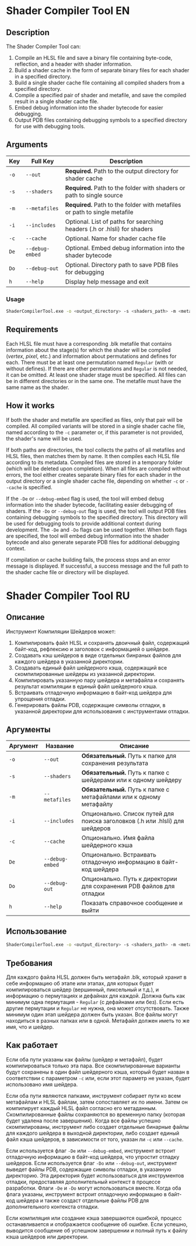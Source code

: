 # Shader Compiler Tool EN

## Description

The Shader Compiler Tool can:
1. Compile an HLSL file and save a binary file containing byte-code, reflection, and a header with shader information.
2. Build a shader cache in the form of separate binary files for each shader in a specified directory.
3. Build a single shader cache file containing all compiled shaders from a specified directory.
4. Compile a specified pair of shader and metafile, and save the compiled result in a single shader cache file.
5. Embed debug information into the shader bytecode for easier debugging.
6. Output PDB files containing debugging symbols to a specified directory for use with debugging tools.

## Arguments

| Key   | Full Key        | Description                                                                 |
|-------|-----------------|-----------------------------------------------------------------------------|
| `-o`  | `--out`         | **Required.** Path to the output directory for shader cache                 |
| `-s`  | `--shaders`     | **Required.** Path to the folder with shaders or path to single source      |
| `-m`  | `--metafiles`   | **Required.** Path to the folder with metafiles or path to single metafile  |
| `-i`  | `--includes`    | Optional. List of paths for searching headers (.h or .hlsli) for shaders    |
| `-c`  | `--cache`       | Optional. Name for shader cache file                                        |   
| `De`  | `--debug-embed` | Optional. Embed debug information into the shader bytecode                  |
| `Do`  | `--debug-out`   | Optional. Directory path to save PDB files for debugging                    |
| `h`   | `--help`        | Display help message and exit                                               |

### Usage

```sh
ShaderCompilerTool.exe -o <output_directory> -s <shaders_path> -m <metafiles_path> [-i <include_path1> <include_path2> ...] [-c <shader_cache_name>] [-Do <pdb_output_directory>] [-De]
```

## Requirements

Each HLSL file must have a corresponding .blk metafile that contains information about the stage(s) for which the shader 
will be compiled (_vertex_, _pixel_, etc.) and information about permutations and defines for each.
There must be at least one permutation named `Regular` (with or without defines).
If there are other permutations and `Regular` is not needed, it can be omitted. At least one shader stage must be specified.
All files can be in different directories or in the same one. The metafile must have the same name as the shader.

## How it works

If both the shader and metafile are specified as files, only that pair will be compiled. All compiled variants will be
stored in a single shader cache file, named according to the `-c` parameter or, if this parameter is not provided, the
shader's name will be used.

If both paths are directories, the tool collects the paths of all metafiles and HLSL files, then matches them by name.
It then compiles each HLSL file according to its metadata.
Compiled files are stored in a temporary folder (which will be deleted upon completion).
When all files are compiled without errors, the tool either creates separate binary files for each shader in the output
directory or a single shader cache file, depending on whether `-c` or `--cache` is specified.

If the `-De` or `--debug-embed` flag is used, the tool will embed debug information into the shader bytecode,
facilitating easier debugging of shaders. If the `-Do` or `--debug-out` flag is used, the tool will output PDB files 
containing debugging symbols to the specified directory. This directory will be used for debugging tools to provide 
additional context during development. The `-De` and `-Do` flags can be used together. When both flags are specified,
the tool will embed debug information into the shader bytecode and also generate separate PDB files for additional
debugging context.

If compilation or cache building fails, the process stops and an error message is displayed. If successful, a success
message and the full path to the shader cache file or directory will be displayed.

# Shader Compiler Tool RU

## Описание

Инструмент Компиляции Шейдеров может:
1. Компилировать файл HLSL и сохранять двоичный файл, содержащий байт-код, рефлексию и заголовок с информацией о шейдере.
2. Создавать кэш шейдеров в виде отдельных бинраных файлов для каждого шейдера в указанной директории.
3. Создавать единый файл шейдерного кэша, содержащий все скомпилированные шейдеры из указанной директории.
4. Компилировать указанную пару шейдера и метафайла и сохранять результат компиляции в единый файл шейдерного кэша.
5. Встраивать отладочную информацию в байт-код шейдера для упрощения отладки.
6. Генерировать файлы PDB, содержащие символы отладки, в указанной директории для использования с инструментами отладки.

## Аргументы

| Аргумент | Название        | Описание                                                                     |
|----------|-----------------|------------------------------------------------------------------------------|
| `-o`     | `--out`         | **Обязательный.** Путь к папке для сохранения результата                     |
| `-s`     | `--shaders`     | **Обязательный.** Путь к папке с шейдерами или к одному шейдеру              |
| `-m`     | `--metafiles`   | **Обязательный.** Путь к папке с метафайлами или к одному метафайлу          |
| `-i`     | `--includes`    | Опционально. Список путей для поиска заголовков (.h или .hlsli) для шейдеров |
| `-c`     | `--cache`       | Опционально. Имя файла шейдерного кэша                                       |  
| `De`     | `--debug-embed` | Опционально. Встраивать отладочную информацию в байт-код шейдера             |
| `Do`     | `--debug-out`   | Опционально. Путь к директории для сохранения PDB файлов для отладки         |
| `h`      | `--help`        | Показать справочное сообщение и выйти                                        |

## Использование

```sh
ShaderCompilerTool.exe -o <output_directory> -s <shaders_path> -m <metafiles_path> [-i <include_path1> <include_path2> ...] [-c <shader_cache_name>] [-Do <pdb_output_directory>] [-De]
```

## Требования

Для каждого файла HLSL должен быть метафайл .blk, который хранит в себе информацию об этапе или этапах, для которых
будет компилироваться шейдер (вершинный, пиксельный и т.д.), и информацию о пермутациях и дефайнах для каждой. Должна
быть как минимум одна пермутация - `Regular` (с дефайнами или без). Если есть другие пермутации и `Regular` не нужна, она
может отсутствовать. Также минимум один этап шейдера должен быть указан.
Все файлы могут находиться в разных папках или в одной. Метафайл должен иметь то же имя, что и шейдер.

## Как работает

Если оба пути указаны как файлы (шейдер и метафайл), будет компилироваться только эта пара. Все скомпилированные
варианты будут сохранены в один файл шейдерного кэша, который будет назван в соответствии с параметром `-с` или, если этот
параметр не указан, будет использовано имя шейдера.

Если оба пути являются папками, инструмент собирает пути ко всем метафайлам и HLSL файлам, затем сопоставляет их по имени.
Затем он компилирует каждый HLSL файл согласно его метаданным.
Скомпилированные файлы сохраняются во временную папку (которая будет удалена после завершения).
Когда все файлы успешно скомпилированы, инструмент либо создает отдельные бинарные файлы для каждого шейдера в выходной
директории, либо создает единый файл кэша шейдеров, в зависимости от того, указан ли `-c` или `--cache`.

Если используется флаг `-De` или `--debug-embed`, инструмент встроит отладочную информацию в байт-код шейдера, что упростит
отладку шейдеров. Если используется флаг `-Do` или `--debug-out`, инструмент выведет файлы PDB, содержащие символы 
отладки, в указанную директорию. Эта директория будет использоваться для инструментов отладки, предоставляя дополнительный 
контекст в процессе разработки. Флаги `-De` и `-Do` могут использоваться вместе. Когда оба флага указаны, инструмент 
встроит отладочную информацию в байт-код шейдера и также создаст отдельные файлы PDB для дополнительного контекста отладки.

Если компиляция или создание кэша завершаются ошибкой, процесс останавливается и отображается сообщение об ошибке. 
Если успешно, выводится сообщение об успешном завершении и полный путь к файлу кэша шейдеров или директории.
